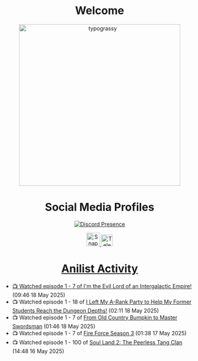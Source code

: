 <div align="center">

# Welcome
<a href="https://github.com/kawarimidoll/typograssy">
    <img alt="typograssy" src="https://typograssy.deno.dev/api?text=%E3%82%88%E3%81%86%E3%81%93%E3%81%9D%E3%81%BF%E3%81%AA%E3%81%95%E3%82%93%20-%20Sheby--&&l0=none&l1=82d9d0&l2=027353&l3=038c4c&l4=01402e&bg=none&frame=none&speed=100&comment=" width="421.99">
</a>

</div>

<div align="center">

# Social Media Profiles

[![Discord Presence](https://lanyard.cnrad.dev/api/612532963938271232)](https://discord.com/users/612532963938271232)


<a href="https://www.snapchat.com/add/a.sheby" title="Snapchat Profile">
    <img src="https://www.freepnglogos.com/uploads/snapchat-logo-png-0.png" width="35" alt="Snapchat Logo" />


<a href="https://t.me/ASheby" title="Telegram Profile">
    <img src="https://www.freepnglogos.com/uploads/telegram-logo-png-0.png" width="30" alt="Telegram Logo" />


</div>

<div align="center">

# Anilist Activity

</div>

<!-- ANILIST_ACTIVITY:start -->

-   📺 Watched episode 1 - 7 of [I'm the Evil Lord of an Intergalactic Empire!](https://anilist.co/anime/183274) (09:46 18 May 2025)
-   📺 Watched episode 1 - 18 of [I Left My A-Rank Party to Help My Former Students Reach the Dungeon Depths!](https://anilist.co/anime/180812) (02:11 18 May 2025)
-   📺 Watched episode 1 - 7 of [From Old Country Bumpkin to Master Swordsman](https://anilist.co/anime/179955) (01:46 18 May 2025)
-   📺 Watched episode 1 - 7 of [Fire Force Season 3](https://anilist.co/anime/149118) (01:38 17 May 2025)
-   📺 Watched episode 1 - 100 of [Soul Land 2: The Peerless Tang Clan](https://anilist.co/anime/137683) (14:48 16 May 2025)

<!-- ANILIST_ACTIVITY:end -->

